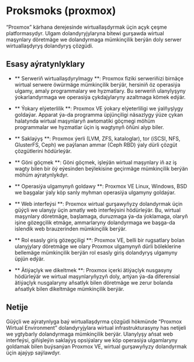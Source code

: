 # Proksmoks (proxmox)

“Proxmox” kärhana derejesinde wirtuallaşdyrmak üçin açyk çeşme platformasydyr. Ulgam dolandyryjylaryna bitewi gurşawda wirtual maşynlary döretmäge we dolandyrmaga mümkinçilik berýän doly serwer wirtuallaşdyryş dolandyryş çözgüdi.

## Esasy aýratynlyklary

- ** Serweriň wirtuallaşdyrylmagy **: Proxmox fiziki serweriňizi birnäçe wirtual serwere öwürmäge mümkinçilik berýär, hersiniň öz operasiýa ulgamy, amaly programmalary we hyzmatlary. Bu serweriň ulanylyşyny ýokarlandyrmaga we operasiýa çykdajylaryny azaltmaga kömek edýär.

- ** Ýokary elýeterlilik **: Proxmox VE ýokary elýeterliligi we ýalňyşlygy goldaýar. Apparat ýa-da programma üpjünçiligi näsazlygy ýüze çykan halatynda wirtual maşynlaryň awtomatiki göçmegi möhüm programmalar we hyzmatlar üçin iş wagtynyň öňüni alyp biler.

- ** Saklaýyş **: Proxmox ýerli (LVM, ZFS, kataloglar), tor (iSCSI, NFS, GlusterFS, Ceph) we paýlanan ammar (Ceph RBD) ýaly dürli çözgüt çözgütlerini hödürleýär.

- ** Göni göçmek **: Göni göçmek, işleýän wirtual maşynlary iň az iş wagty bilen bir öý eýesinden beýlekisine geçirmäge mümkinçilik berýän möhüm aýratynlykdyr.

- ** Operasiýa ulgamynyň goldawy **: Proxmox VE Linux, Windows, BSD we başgalar ýaly köp sanly myhman operasiýa ulgamyny goldaýar.

- ** Web interfeýsi **: Proxmox wirtual gurşawyňyzy dolandyrmak üçin güýçli we ulanyjy üçin amatly web interfeýsini hödürleýär. Bu, wirtual maşynlary döretmäge, başlamaga, duruzmaga ýa-da ýoklamaga, olaryň işine gözegçilik etmäge, ammarlaryny dolandyrmaga we başga-da islendik web brauzerinden mümkinçilik berýär.

- ** Rol esasly giriş gözegçiligi **: Proxmox VE, belli bir rugsatlary bolan ulanyjylary döretmäge we olary Proxmox ulgamynyň dürli böleklerine bellemäge mümkinçilik berýän rol esasly giriş dolandyryş ulgamyny üpjün edýär.

- ** Ätiýaçlyk we dikeltmek **: Proxmox içerki ätiýaçlyk nusgasyny hödürleýär we wirtual maşynlaryňyzyň doly, artýan ýa-da diferensial ätiýaçlyk nusgalaryny aňsatlyk bilen döretmäge we zerur bolanda aňsatlyk bilen dikeltmäge mümkinçilik berýär.

## Netije

Güýçli we aýratynlyga baý wirtuallaşdyrma çözgüdi hökmünde “Proxmox Wirtual Environment” dolandyryjylara wirtual infrastrukturasyny has netijeli we ygtybarly dolandyrmaga mümkinçilik berýär. Ulanylyşy aňsat web interfeýsi, giňişleýin saklaýyş opsiýalary we köp operasiýa ulgamlaryny goldamak bilen buýsanýan Proxmox VE, wirtual gurşawyňyzy dolandyrmak üçin ajaýyp saýlawdyr.